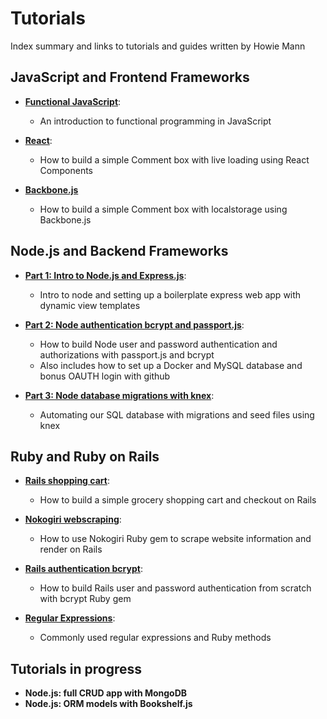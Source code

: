 # Tutorials
Index summary and links to tutorials and guides written by Howie Mann

## JavaScript and Frontend Frameworks
- [**Functional JavaScript**](functional_js.md):
  - An introduction to functional programming in JavaScript

- [**React**](react_view.md):
  - How to build a simple Comment box with live loading using React Components

- [**Backbone.js**](backbonejs.md)
  - How to build a simple Comment box with localstorage using Backbone.js

## Node.js and Backend Frameworks
- [**Part 1: Intro to Node.js and Express.js**](node_express_intro.md):
  - Intro to node and setting up a boilerplate express web app with dynamic view templates

- [**Part 2: Node authentication bcrypt and passport.js**](node_authentication.md):
  - How to build Node user and password authentication and authorizations with passport.js and bcrypt
  - Also includes how to set up a Docker and MySQL database and bonus OAUTH login with github

- [**Part 3: Node database migrations with knex**](node_database.md):
  - Automating our SQL database with migrations and seed files using knex


## Ruby and Ruby on Rails
- [**Rails shopping cart**](Rails_Shopping_Cart.md):
  - How to build a simple grocery shopping cart and checkout on Rails

- [**Nokogiri webscraping**](Nokogiri_Webscraping.md):
  - How to use Nokogiri Ruby gem to scrape website information and render on Rails

- [**Rails authentication bcrypt**](rails_authentication.md):
  - How to build Rails user and password authentication from scratch with bcrypt Ruby gem

- [**Regular Expressions**](regular_expressions.md):
  - Commonly used regular expressions and Ruby methods

## Tutorials in progress
- **Node.js: full CRUD app with MongoDB**
- **Node.js: ORM models with Bookshelf.js**
